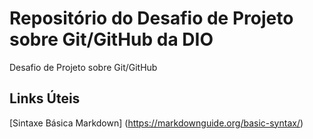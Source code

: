 # Repositório do Desafio de Projeto sobre Git/GitHub da DIO
Desafio de Projeto sobre Git/GitHub

## Links Úteis
[Sintaxe Básica Markdown] (https://markdownguide.org/basic-syntax/)
